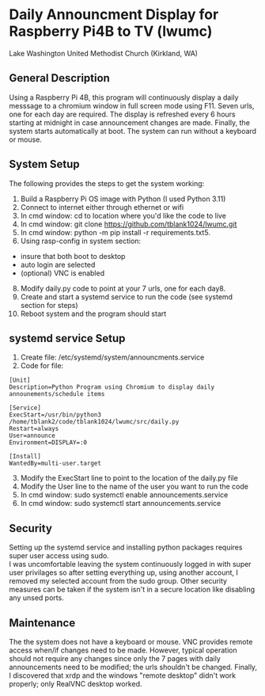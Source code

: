 # Daily Announcment Display for Raspberry Pi4B to TV (lwumc)
Lake Washington United Methodist Church (Kirkland, WA) 

## General Description
Using a Raspberry Pi 4B, this program will continuously display a daily messsage 
to a chromium window in full screen mode using F11. Seven urls, one for each day are required. 
The display is refreshed every 6 hours starting at midnight in case announcement
changes are made. Finally, the system starts automatically at boot. The system can run
without a keyboard or mouse.

## System Setup
The following provides the steps to get the system working:
1. Build a Raspberry Pi OS image with Python (I used Python 3.11)
2. Connect to internet either through ethernet or wifi
3. In cmd window: cd to location where you'd like the code to live
4. In cmd window: git clone https://github.com/tblank1024/lwumc.git
5. In cmd window: python -m pip install -r requirements.txt5. 
6. Using rasp-config in system section:
- insure that both boot to desktop
- auto login are selected
- (optional) VNC is enabled
8. Modify daily.py code to point at your 7 urls, one for each day8. 
9. Create and start a systemd service to run the code (see systemd section for steps)
10. Reboot system and the program should start

## systemd service Setup
1. Create file: /etc/systemd/system/announcments.service
2. Code for file:
```
[Unit]
Description=Python Program using Chromium to display daily announements/schedule items

[Service]
ExecStart=/usr/bin/python3 /home/tblank2/code/tblank1024/lwumc/src/daily.py
Restart=always
User=announce
Environment=DISPLAY=:0

[Install]
WantedBy=multi-user.target
```

3. Modify the ExecStart line to point to the location of the daily.py file
4. Modify the User line to the name of the user you want to run the code
5. In cmd window: sudo systemctl enable announcements.service
6. In cmd window: sudo systemctl start  announcements.service

## Security
Setting up the systemd service and installing python packages requires super user access using sudo.  
I was uncomfortable leaving the system continuously logged in with super user privilages so after setting everything 
up, using another account, I removed my selected account from the sudo group. Other security measures can be taken if
the system isn't in a secure location like disabling any unsed ports.  

##  Maintenance
The the system does not have a keyboard or mouse. VNC provides remote access when/if changes need to be made.  However, 
typical operation should not require any changes since only the 7 pages with daily announcements need to be modified; the urls
shouldn't be changed. Finally, I discovered that xrdp and the windows "remote desktop" didn't work properly; 
only RealVNC desktop worked.
